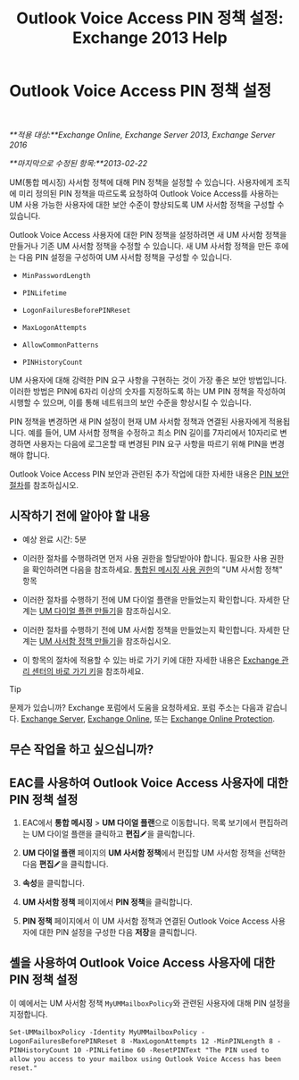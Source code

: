 ﻿---
title: 'Outlook Voice Access PIN 정책 설정: Exchange 2013 Help'
TOCTitle: Outlook Voice Access PIN 정책 설정
ms:assetid: 5b2800b7-bfa6-4282-975c-0706ae25ad64
ms:mtpsurl: https://technet.microsoft.com/ko-kr/library/Aa998285(v=EXCHG.150)
ms:contentKeyID: 50555993
ms.date: 05/22/2018
mtps_version: v=EXCHG.150
ms.translationtype: MT
---

# Outlook Voice Access PIN 정책 설정

 

_**적용 대상:**Exchange Online, Exchange Server 2013, Exchange Server 2016_

_**마지막으로 수정된 항목:**2013-02-22_

UM(통합 메시징) 사서함 정책에 대해 PIN 정책을 설정할 수 있습니다. 사용자에게 조직에 미리 정의된 PIN 정책을 따르도록 요청하여 Outlook Voice Access를 사용하는 UM 사용 가능한 사용자에 대한 보안 수준이 향상되도록 UM 사서함 정책을 구성할 수 있습니다.

Outlook Voice Access 사용자에 대한 PIN 정책을 설정하려면 새 UM 사서함 정책을 만들거나 기존 UM 사서함 정책을 수정할 수 있습니다. 새 UM 사서함 정책을 만든 후에는 다음 PIN 설정을 구성하여 UM 사서함 정책을 구성할 수 있습니다.

  - `MinPasswordLength`

  - `PINLifetime`

  - `LogonFailuresBeforePINReset`

  - `MaxLogonAttempts`

  - `AllowCommonPatterns`

  - `PINHistoryCount`

UM 사용자에 대해 강력한 PIN 요구 사항을 구현하는 것이 가장 좋은 보안 방법입니다. 이러한 방법은 PIN에 6자리 이상의 숫자를 지정하도록 하는 UM PIN 정책을 작성하여 시행할 수 있으며, 이를 통해 네트워크의 보안 수준을 향상시킬 수 있습니다.

PIN 정책을 변경하면 새 PIN 설정이 현재 UM 사서함 정책과 연결된 사용자에게 적용됩니다. 예를 들어, UM 사서함 정책을 수정하고 최소 PIN 길이를 7자리에서 10자리로 변경하면 사용자는 다음에 로그온할 때 변경된 PIN 요구 사항을 따르기 위해 PIN을 변경해야 합니다.

Outlook Voice Access PIN 보안과 관련된 추가 작업에 대한 자세한 내용은 [PIN 보안 절차](pin-security-procedures-exchange-2013-help.md)를 참조하십시오.

## 시작하기 전에 알아야 할 내용

  - 예상 완료 시간: 5분

  - 이러한 절차를 수행하려면 먼저 사용 권한을 할당받아야 합니다. 필요한 사용 권한을 확인하려면 다음을 참조하세요. [통합된 메시징 사용 권한](unified-messaging-permissions-exchange-2013-help.md)의 "UM 사서함 정책" 항목

  - 이러한 절차를 수행하기 전에 UM 다이얼 플랜을 만들었는지 확인합니다. 자세한 단계는 [UM 다이얼 플랜 만들기](create-a-um-dial-plan-exchange-2013-help.md)을 참조하십시오.

  - 이러한 절차를 수행하기 전에 UM 사서함 정책을 만들었는지 확인합니다. 자세한 단계는 [UM 사서함 정책 만들기](create-a-um-mailbox-policy-exchange-2013-help.md)을 참조하십시오.

  - 이 항목의 절차에 적용할 수 있는 바로 가기 키에 대한 자세한 내용은 [Exchange 관리 센터의 바로 가기 키](keyboard-shortcuts-in-the-exchange-admin-center-exchange-online-protection-help.md)을 참조하세요.


> [!TIP]
> 문제가 있습니까? Exchange 포럼에서 도움을 요청하세요. 포럼 주소는 다음과 같습니다. <A href="https://go.microsoft.com/fwlink/p/?linkid=60612">Exchange Server</A>, <A href="https://go.microsoft.com/fwlink/p/?linkid=267542">Exchange Online</A>, 또는 <A href="https://go.microsoft.com/fwlink/p/?linkid=285351">Exchange Online Protection</A>.



## 무슨 작업을 하고 싶으십니까?

## EAC를 사용하여 Outlook Voice Access 사용자에 대한 PIN 정책 설정

1.  EAC에서 **통합 메시징** \> **UM 다이얼 플랜**으로 이동합니다. 목록 보기에서 편집하려는 UM 다이얼 플랜을 클릭하고 **편집**![편집 아이콘](images/JJ218640.6f53ccb2-1f13-4c02-bea0-30690e6ea71d(EXCHG.150).gif "편집 아이콘")을 클릭합니다.

2.  **UM 다이얼 플랜** 페이지의 **UM 사서함 정책**에서 편집할 UM 사서함 정책을 선택한 다음 **편집**![편집 아이콘](images/JJ218640.6f53ccb2-1f13-4c02-bea0-30690e6ea71d(EXCHG.150).gif "편집 아이콘")을 클릭합니다.

3.  **속성**을 클릭합니다.

4.  **UM 사서함 정책** 페이지에서 **PIN 정책**을 클릭합니다.

5.  **PIN 정책** 페이지에서 이 UM 사서함 정책과 연결된 Outlook Voice Access 사용자에 대한 PIN 설정을 구성한 다음 **저장**을 클릭합니다.

## 셸을 사용하여 Outlook Voice Access 사용자에 대한 PIN 정책 설정

이 예에서는 UM 사서함 정책 `MyUMMailboxPolicy`와 관련된 사용자에 대해 PIN 설정을 지정합니다.

    Set-UMMailboxPolicy -Identity MyUMMailboxPolicy -LogonFailuresBeforePINReset 8 -MaxLogonAttempts 12 -MinPINLength 8 -PINHistoryCount 10 -PINLifetime 60 -ResetPINText "The PIN used to allow you access to your mailbox using Outlook Voice Access has been reset."

